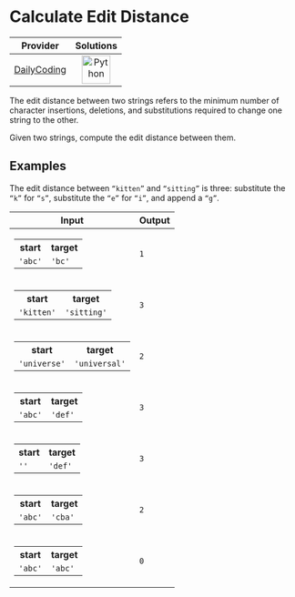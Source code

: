 # Calculate Edit Distance

<!-- INFO TABLE BEGIN -->

| Provider                                              | Solutions                                                                                                                                        |
| :---------------------------------------------------: | :----------------------------------------------------------------------------------------------------------------------------------------------: |
| [DailyCoding](../../../docs/providers/DailyCoding.md) | [<img src="https://res.cloudinary.com/rascaltwo/image/upload/v1631924087/python_xzdlti.svg" alt="Python" title="Python" width="50" />](solve.py) |

<!-- INFO TABLE END -->

The edit distance between two strings refers to the minimum number of character insertions, deletions, and substitutions required to change one string to the other.

Given two strings, compute the edit distance between them.

## Examples

The edit distance between `“kitten”` and `“sitting”` is three: substitute the `“k”` for `“s”`, substitute the `“e”` for `“i”`, and append a `“g”`.

| Input                                                                                                     | Output |
| --------------------------------------------------------------------------------------------------------- | ------ |
| <table><tr><th>start</th><th>target</th></tr><tr><td>`'abc'`</td><td>`'bc'`</td></tr></table>             | `1`    |
| <table><tr><th>start</th><th>target</th></tr><tr><td>`'kitten'`</td><td>`'sitting'`</td></tr></table>     | `3`    |
| <table><tr><th>start</th><th>target</th></tr><tr><td>`'universe'`</td><td>`'universal'`</td></tr></table> | `2`    |
| <table><tr><th>start</th><th>target</th></tr><tr><td>`'abc'`</td><td>`'def'`</td></tr></table>            | `3`    |
| <table><tr><th>start</th><th>target</th></tr><tr><td>`''`</td><td>`'def'`</td></tr></table>               | `3`    |
| <table><tr><th>start</th><th>target</th></tr><tr><td>`'abc'`</td><td>`'cba'`</td></tr></table>            | `2`    |
| <table><tr><th>start</th><th>target</th></tr><tr><td>`'abc'`</td><td>`'abc'`</td></tr></table>            | `0`    |
